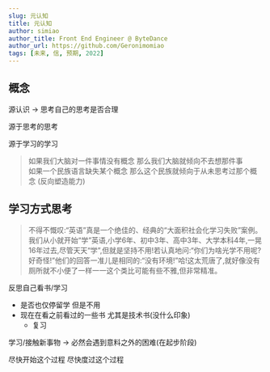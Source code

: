 ```yaml
---
slug: 元认知
title: 元认知
author: simiao
author_title: Front End Engineer @ ByteDance
author_url: https://github.com/Geronimomiao
tags: [未来, 信, 预期, 2022]
---
```


## 概念

源认识 -> 思考自己的思考是否合理  

源于思考的思考  

源于学习的学习  

> 如果我们大脑对一件事情没有概念 那么我们大脑就倾向不去想那件事  
> 如果一个民族语言缺失某个概念 那么这个民族就倾向于从未思考过那个概念 (反向塑造能力)

## 学习方式思考

> 不得不慨叹:“英语”真是一个绝佳的、经典的“大面积社会化学习失败”案例。我们从小就开始“学”英语,小学6年、初中3年、高中3年、大学本科4年,一晃16年过去,尽管天天“学”,但就是坚持不用!若认真地问:“你们为啥光学不用呢?好奇怪!”他们的回答一准儿是相同的:“没有环境!”哈!这太荒唐了,就好像没有厕所就不小便了一样一一这个类比可能有些不雅,但非常精准。

反思自己看书/学习

- 是否也仅停留学 但是不用
- 现在在看之前看过的一些书 尤其是技术书(没什么印象)
  - 复习

学习/接触新事物 -> 必然会遇到意料之外的困难(在起步阶段)

尽快开始这个过程 尽快度过这个过程
